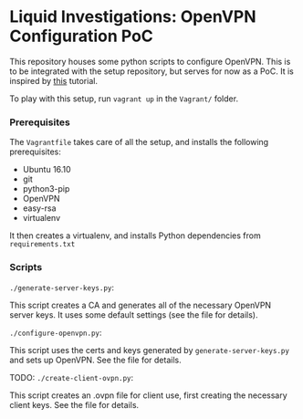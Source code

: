 # Liquid Investigations: OpenVPN Configuration PoC

This repository houses some python scripts to configure OpenVPN. This is to be
integrated with the setup repository, but serves for now as a PoC. It is
inspired by [this](https://www.digitalocean.com/community/tutorials/how-to-set-up-an-openvpn-server-on-ubuntu-16-04)
tutorial.

To play with this setup, run `vagrant up` in the `Vagrant/` folder.

### Prerequisites

The `Vagrantfile` takes care of all the setup, and installs the following
prerequisites:

 - Ubuntu 16.10
 - git
 - python3-pip
 - OpenVPN
 - easy-rsa
 - virtualenv

It then creates a virtualenv, and installs Python dependencies from
`requirements.txt`

### Scripts

`./generate-server-keys.py`:

This script creates a CA and generates all of the necessary OpenVPN server keys.
It uses some default settings (see the file for details).

`./configure-openvpn.py`:

This script uses the certs and keys generated by `generate-server-keys.py` and
sets up OpenVPN. See the file for details.

TODO: `./create-client-ovpn.py`:

This script creates an .ovpn file for client use, first creating the necessary
client keys. See the file for details.
